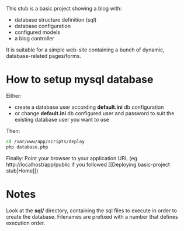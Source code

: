 This stub is a basic project showing a blog with:

- database structure definition (sql)
- database configuration
- configured models
- a blog controller


It is suitable for a simple web-site containing a bunch of dynamic, database-related pages/forms.


How to setup mysql database
===========================

Either:
- create a database user according **default.ini** db configuration
- or change **default.ini** db configured user and password to suit
  the existing database user you want to use

Then:
```bash
cd /var/www/app/scripts/deploy
php database.php
```

Finally:
Point your browser to your application URL (eg. http://localhost/app/public if you followed [[Deploying basic-project stub|Home]])

Notes
=====

Look at the **sql/** directory, containing the sql files to execute in order to create the database.
Filenames are prefixed with a number that defines execution order.